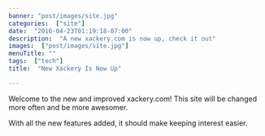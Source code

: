 ```yaml
---
banner: "post/images/site.jpg"
categories:  ["site"]
date:  "2016-04-23T01:19:18-07:00"
description:  "A new xackery.com is now up, check it out"
images:  ["post/images/site.jpg"]
menuTitle: ""
tags:  ["tech"]
title:  "New Xackery Is Now Up"

---
```

Welcome to the new and improved xackery.com! This site will be changed more often and be more awesomer.
<!--more-->
With all the new features added, it should make keeping interest easier.
